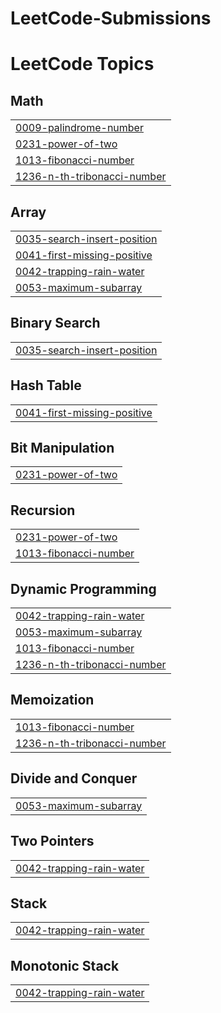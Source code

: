 # LeetCode-Submissions
<!---LeetCode Topics Start-->
# LeetCode Topics
## Math
|  |
| ------- |
| [0009-palindrome-number](https://github.com/Divyanshukrishna/LeetCode-Submissions/tree/master/0009-palindrome-number) |
| [0231-power-of-two](https://github.com/Divyanshukrishna/LeetCode-Submissions/tree/master/0231-power-of-two) |
| [1013-fibonacci-number](https://github.com/Divyanshukrishna/LeetCode-Submissions/tree/master/1013-fibonacci-number) |
| [1236-n-th-tribonacci-number](https://github.com/Divyanshukrishna/LeetCode-Submissions/tree/master/1236-n-th-tribonacci-number) |
## Array
|  |
| ------- |
| [0035-search-insert-position](https://github.com/Divyanshukrishna/LeetCode-Submissions/tree/master/0035-search-insert-position) |
| [0041-first-missing-positive](https://github.com/Divyanshukrishna/LeetCode-Submissions/tree/master/0041-first-missing-positive) |
| [0042-trapping-rain-water](https://github.com/Divyanshukrishna/LeetCode-Submissions/tree/master/0042-trapping-rain-water) |
| [0053-maximum-subarray](https://github.com/Divyanshukrishna/LeetCode-Submissions/tree/master/0053-maximum-subarray) |
## Binary Search
|  |
| ------- |
| [0035-search-insert-position](https://github.com/Divyanshukrishna/LeetCode-Submissions/tree/master/0035-search-insert-position) |
## Hash Table
|  |
| ------- |
| [0041-first-missing-positive](https://github.com/Divyanshukrishna/LeetCode-Submissions/tree/master/0041-first-missing-positive) |
## Bit Manipulation
|  |
| ------- |
| [0231-power-of-two](https://github.com/Divyanshukrishna/LeetCode-Submissions/tree/master/0231-power-of-two) |
## Recursion
|  |
| ------- |
| [0231-power-of-two](https://github.com/Divyanshukrishna/LeetCode-Submissions/tree/master/0231-power-of-two) |
| [1013-fibonacci-number](https://github.com/Divyanshukrishna/LeetCode-Submissions/tree/master/1013-fibonacci-number) |
## Dynamic Programming
|  |
| ------- |
| [0042-trapping-rain-water](https://github.com/Divyanshukrishna/LeetCode-Submissions/tree/master/0042-trapping-rain-water) |
| [0053-maximum-subarray](https://github.com/Divyanshukrishna/LeetCode-Submissions/tree/master/0053-maximum-subarray) |
| [1013-fibonacci-number](https://github.com/Divyanshukrishna/LeetCode-Submissions/tree/master/1013-fibonacci-number) |
| [1236-n-th-tribonacci-number](https://github.com/Divyanshukrishna/LeetCode-Submissions/tree/master/1236-n-th-tribonacci-number) |
## Memoization
|  |
| ------- |
| [1013-fibonacci-number](https://github.com/Divyanshukrishna/LeetCode-Submissions/tree/master/1013-fibonacci-number) |
| [1236-n-th-tribonacci-number](https://github.com/Divyanshukrishna/LeetCode-Submissions/tree/master/1236-n-th-tribonacci-number) |
## Divide and Conquer
|  |
| ------- |
| [0053-maximum-subarray](https://github.com/Divyanshukrishna/LeetCode-Submissions/tree/master/0053-maximum-subarray) |
## Two Pointers
|  |
| ------- |
| [0042-trapping-rain-water](https://github.com/Divyanshukrishna/LeetCode-Submissions/tree/master/0042-trapping-rain-water) |
## Stack
|  |
| ------- |
| [0042-trapping-rain-water](https://github.com/Divyanshukrishna/LeetCode-Submissions/tree/master/0042-trapping-rain-water) |
## Monotonic Stack
|  |
| ------- |
| [0042-trapping-rain-water](https://github.com/Divyanshukrishna/LeetCode-Submissions/tree/master/0042-trapping-rain-water) |
<!---LeetCode Topics End-->